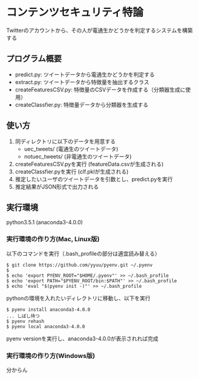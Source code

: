 # コンテンツセキュリティ特論
Twitterのアカウントから、その人が電通生かどうかを判定するシステムを構築する

## プログラム概要

* predict.py: ツイートデータから電通生かどうかを判定する
* extract.py: ツイートデータから特徴量を抽出するクラス
* createFeaturesCSV.py: 特徴量のCSVデータを作成する（分類器生成に使用）
* createClassfier.py: 特徴量データから分類器を生成する

## 使い方
1. 同ディレクトリに以下のデータを用意する
	* uec_tweets/ (電通生のツイートデータ)
	* notuec_tweets/ (非電通生のツイートデータ)
2. createFeaturesCSV.pyを実行 (featureData.csvが生成される)
3. createClassfier.pyを実行 (clf.pklが生成される)
4. 推定したいユーザのツイートデータを引数とし、predict.pyを実行
5. 推定結果がJSON形式で出力される

## 実行環境
python3.5.1 (anaconda3-4.0.0)

### 実行環境の作り方(Mac, Linux版)
以下のコマンドを実行（.bash_profileの部分は適宜読み替える）

```
$ git clone https://github.com/yyuu/pyenv.git ~/.pyenv
$ 
$ echo 'export PYENV_ROOT="$HOME/.pyenv"' >> ~/.bash_profile
$ echo 'export PATH="$PYENV_ROOT/bin:$PATH"' >> ~/.bash_profile
$ echo 'eval "$(pyenv init -)"' >> ~/.bash_profile
```

pythonの環境を入れたいディレクトリに移動し、以下を実行

```
$ pyenv install anaconda3-4.0.0
... しばし待つ
$ pyenv rehash
$ pyenv local anaconda3-4.0.0
```

pyenv versionを実行し、anaconda3-4.0.0が表示されれば完成

### 実行環境の作り方(Windows版)
分からん

